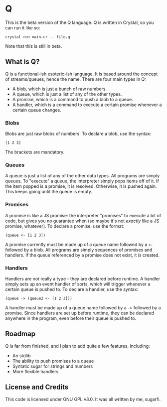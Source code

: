 # Q
This is the beta version of the Q language. Q is written in Crystal, so you can
run it like so:
```
crystal run main.cr -- file.q
```
Note that this is still in beta.

## What is Q?
Q is a functional-ish esoteric-ish language. It is based around the concept of
streams/queues, hence the name. There are four main types in Q:

- A blob, which is just a bunch of raw numbers.
- A queue, which is just a list of any of the other types.
- A promise, which is a command to push a blob to a queue.
- A handler, which is a command to execute a certain promise whenever a certain queue changes.

### Blobs
Blobs are just raw blobs of numbers. To declare a blob, use the syntax:
```
[1 2 3]
```
The brackets are mandatory.

### Queues
A queue is just a list of any of the other data types. All programs are simply queues. To
"execute" a queue, the interpreter simply pops items off of it. If the item popped is a promise,
it is resolved. Otherwise, it is pushed again. This keeps going until the queue is empty.

### Promises
A promise is like a JS promise: the interpreter "promises" to execute a bit of code, but gives
you no guarantee when (so maybe it's not *exactly* like a JS promise, whatever). To declare a
promise, use the format:
```
(queue <- [1 2 3])
```
A promise currently must be made up of a queue name followed by a `<-` followed by a blob.
All programs are simply sequences of promises and handlers. If the queue referenced by a promise
does not exist, it is created.

### Handlers
Handlers are not really a type - they are declared before runtime. A handler simply sets up
an event handler of sorts, which will trigger whenever a certain queue is pushed to. To
declare a handler, use the syntax:
```
(queue -> (queue2 <- [1 2 3]))
```
A handler must be made up of a queue name followed by a `->` followed by a promise. Since handlers
are set up before runtime, they can be declared anywhere in the program, even before their
queue is pushed to.

## Roadmap

Q is far from finished, and I plan to add quite a few features, including:

- An stdlib
- The ability to push promises to a queue
- Syntatic sugar for strings and numbers
- More flexible handlers

## License and Credits

This code is licensed under GNU GPL v3.0. It was all written by me, sugarfi.
